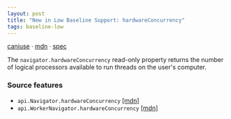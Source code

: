 ```yaml
---
layout: post
title: "New in Low Baseline Support: hardwareConcurrency"
tags: baseline-low
---
```


[caniuse](https://caniuse.com/?search=hardware-concurrency) · [mdn](https://developer.mozilla.org/en-US/search?q=hardwareConcurrency) · [spec](https://html.spec.whatwg.org/multipage/workers.html#navigator.hardwareconcurrency)

The `navigator.hardwareConcurrency` read-only property returns the number of logical processors available to run threads on the user's computer.

### Source features

- ``api.Navigator.hardwareConcurrency`` [[mdn]](https://developer.mozilla.org/en-US/search?q=api.Navigator.hardwareConcurrency)
- ``api.WorkerNavigator.hardwareConcurrency`` [[mdn]](https://developer.mozilla.org/en-US/search?q=api.WorkerNavigator.hardwareConcurrency)
